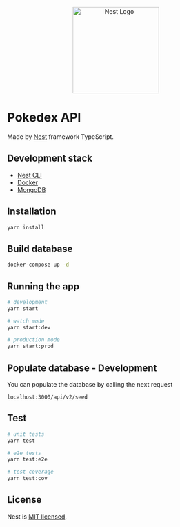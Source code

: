 <p align="center">
  <a href="http://nestjs.com/" target="blank"><img src="https://nestjs.com/img/logo-small.svg" width="200" alt="Nest Logo" /></a>
</p>

# Pokedex API

Made by [Nest](https://github.com/nestjs/nest) framework TypeScript.

## Development stack

- [Nest CLI](https://docs.nestjs.com/first-steps)
- [Docker](https://www.docker.com/)
- [MongoDB](https://www.mongodb.com/)

## Installation

```bash
yarn install
```

## Build database

```bash
docker-compose up -d
```

## Running the app

```bash
# development
yarn start

# watch mode
yarn start:dev

# production mode
yarn start:prod
```

## Populate database - Development

You can populate the database by calling the next request

```
localhost:3000/api/v2/seed
```

## Test

```bash
# unit tests
yarn test

# e2e tests
yarn test:e2e

# test coverage
yarn test:cov
```

## License

Nest is [MIT licensed](LICENSE).
